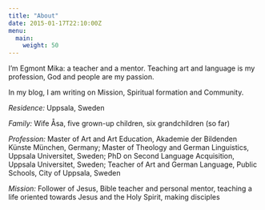```yaml
---
title: "About"
date: 2015-01-17T22:10:00Z
menu:
  main:
    weight: 50
---
```

I’m Egmont Mika: a teacher and a mentor. 
Teaching art and language is my profession, 
God and people are my passion. 

In my blog, I am writing on Mission, 
Spiritual formation and Community.

*Residence:* Uppsala, Sweden 

*Family:* Wife Åsa, five grown-up children, six grandchildren (so far)

*Profession:* Master of Art and Art Education, Akademie der Bildenden Künste München, Germany; Master of Theology and German Linguistics, Uppsala Universitet, Sweden; PhD on Second Language Acquisition, Uppsala Universitet, Sweden; Teacher of Art and German Language, Public Schools, City of Uppsala, Sweden

*Mission:* Follower of Jesus, Bible teacher and personal mentor, teaching a life oriented towards Jesus and the Holy Spirit, making disciples
